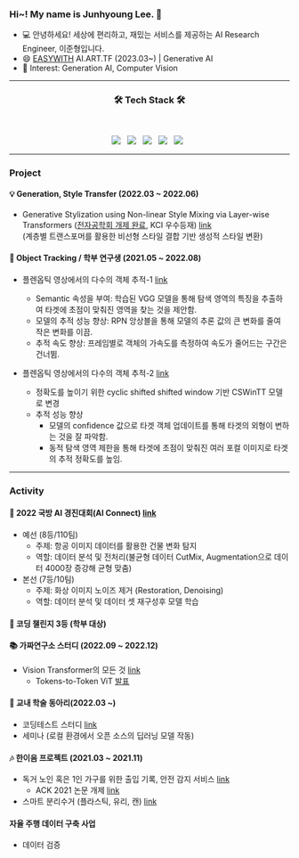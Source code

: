 ### Hi~! My name is Junhyoung Lee. 👋


<!--
**jjuun0/jjuun0** is a ✨ _special_ ✨ repository because its `README.md` (this file) appears on your GitHub profile.

Here are some ideas to get you started:

- 🔭 I’m currently working on ...
- 🌱 I’m currently learning ...
- 👯 I’m looking to collaborate on ...
- 🤔 I’m looking for help with ...
- 💬 Ask me about ...
- 📫 How to reach me: ...
- 😄 Pronouns: ...
- ⚡ Fun fact: ...
-->
- 💻 안녕하세요! 세상에 편리하고, 재밌는 서비스를 제공하는 AI Research Engineer, 이준형입니다. 
- 😄 [EASYWITH](http://easywith.com/) AI.ART.TF (2023.03~) | Generative AI
- 🌱 Interest: Generation AI, Computer Vision

---


<h3 align="center"><b>🛠 Tech Stack 🛠</b></h3>
</br>
<p align="center">
<img src="https://img.shields.io/badge/Python-3776AB?style=flat-square&logo=Python&logoColor=white"/></a> &nbsp
<img src="https://img.shields.io/badge/PyTorch-EE4C2C?style=flat-square&logo=PyTorch&logoColor=white"/></a> &nbsp
<img src="https://img.shields.io/badge/TensorFlow-FF6F00?style=flat-square&logo=TensorFlow&logoColor=white"/></a> &nbsp
<img src="https://img.shields.io/badge/Java-007396?style=flat-square&logo=Python&logoColor=white"/></a> &nbsp
<!-- <img src="https://img.shields.io/badge/Android-3DDC84?style=flat-square&logo=Android&logoColor=white"/></a> &nbsp -->
<img src="https://img.shields.io/badge/AWS-232F3E?style=flat-square&logo=Amazon%20AWS&logoColor=white"/></a> &nbsp 

---

### Project  
#### 💡 Generation, Style Transfer (2022.03 ~ 2022.06)  
   - Generative Stylization using Non-linear Style Mixing via Layer-wise Transformers ([전자공학회 개제 완료](https://www.kci.go.kr/kciportal/ci/sereArticleSearch/ciSereArtiView.kci?sereArticleSearchBean.artiId=ART002960159), KCI 우수등재) [link](https://github.com/jjuun0/Capstone_Design)  
      (계층별 트랜스포머를 활용한 비선형 스타일 결합 기반 생성적 스타일 변환)
#### 💸 Object Tracking / 학부 연구생 (2021.05 ~ 2022.08)
  - 플렌옵틱 영상에서의 다수의 객체 추적-1 [link](https://github.com/jjuun0/object-tracking) 
      - Semantic 속성을 부여: 학습된 VGG 모델을 통해 탐색 영역의 특징을 추출하여 타겟에 초점이 맞춰진 영역을 찾는 것을 제안함.
      - 모델의 추적 성능 향상: RPN 앙상블을 통해 모델의 추론 값의 큰 변화를 줄여 작은 변화를 이끔. 
      -	추적 속도 향상: 프레임별로 객체의 가속도를 측정하여 속도가 줄어드는 구간은 건너뜀.
  
  - 플렌옵틱 영상에서의 다수의 객체 추적-2 [link](https://github.com/jjuun0/object-tracking-2)
      - 정확도를 높이기 위한 cyclic shifted shifted window 기반 CSWinTT 모델로 변경 
      - 추적 성능 향상  
        - 모델의 confidence 값으로 타겟 객체 업데이트를 통해 타겟의 외형이 변하는 것을 잘 파악함.  
        - 동적 탐색 영역 제한을 통해 타겟에 초점이 맞춰진 여러 포컬 이미지로 타겟의 추적 정확도를 높임.
---
### Activity             
#### 🏅 2022 국방 AI 경진대회(AI Connect) [link](https://github.com/jjuun0/MAICON)  
  - 예선 (8등/110팀) 
    - 주제: 항공 이미지 데이터를 활용한 건물 변화 탐지
    - 역할: 데이터 분석 및 전처리(불균형 데이터 CutMix, Augmentation으로 데이터 4000장 증강해 균형 맞춤) 
  - 본선 (7등/10팀)
    - 주제: 화상 이미지 노이즈 제거 (Restoration, Denoising)
    - 역할: 데이터 분석 및 데이터 셋 재구성후 모델 학습
    
#### 🥉 코딩 챌린지 3등 (학부 대상)
    
#### 📚 가짜연구소 스터디 (2022.09 ~ 2022.12)
  - Vision Transformer의 모든 것 [link](https://www.notion.so/chanrankim/Vision-Transformer-7cd4fbe829854c40b4a5dba3e51b10f8)  
    - Tokens-to-Token ViT [발표](https://fortune-scraper-694.notion.site/Tokens-to-Token-ViT-ecb4fbba6b2a49f8a5e8ec38549dde8f) 
    
#### 📖 교내 학술 동아리(2022.03 ~)
  - 코딩테스트 스터디 [link](https://github.com/Hansung-include/Coding-Test-Study)
  - 세미나 (로컬 환경에서 오픈 소스의 딥러닝 모델 작동)
    
#### 🎶 한이음 프로젝트 (2021.03 ~ 2021.11)
  - 독거 노인 혹은 1인 가구를 위한 출입 기록, 안전 감지 서비스 [link](https://github.com/jjuun0/smart-home)
    - ACK 2021 논문 개제 [link](https://koreascience.kr/article/CFKO202133649064979.pdf)
  - 스마트 분리수거 (플라스틱, 유리, 캔)  [link](https://github.com/jjuun0/Smart_Recycling)
      
#### 자율 주행 데이터 구축 사업
  - 데이터 검증



